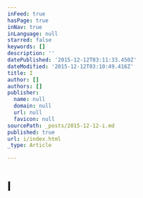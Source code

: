 ```yaml
---
inFeed: true
hasPage: true
inNav: true
inLanguage: null
starred: false
keywords: []
description: ''
datePublished: '2015-12-12T03:11:33.450Z'
dateModified: '2015-12-12T03:10:49.416Z'
title: I
author: []
authors: []
publisher:
  name: null
  domain: null
  url: null
  favicon: null
sourcePath: _posts/2015-12-12-i.md
published: true
url: i/index.html
_type: Article

---
```

# **I**